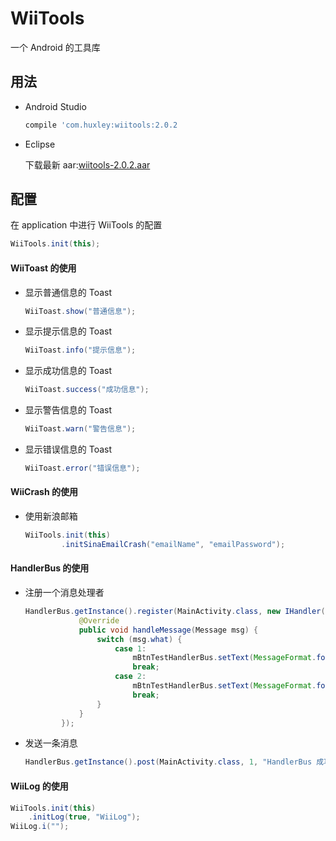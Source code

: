 # WiiTools

一个 Android 的工具库

## 用法

* Android Studio

    ```groovy
    compile 'com.huxley:wiitools:2.0.2
    ```

* Eclipse
	
	下载最新 aar:[wiitools-2.0.2.aar](https://dl.bintray.com/huangweiyi/maven/com/huxley/wiitools/2.0.2/wiitools-2.0.2.aar)
	
## 配置

在 application 中进行 WiiTools 的配置

```java
WiiTools.init(this);
```

#### WiiToast 的使用

* 显示普通信息的 Toast

    ```java
    WiiToast.show("普通信息");
    ```
    
* 显示提示信息的 Toast

    ```java
    WiiToast.info("提示信息");
    ```
        
* 显示成功信息的 Toast

    ```java
    WiiToast.success("成功信息");
    ```
            
* 显示警告信息的 Toast

    ```java
    WiiToast.warn("警告信息");
    ```
            
* 显示错误信息的 Toast

    ```java
    WiiToast.error("错误信息");
    ```
    
#### WiiCrash 的使用

* 使用新浪邮箱

    ```java
    WiiTools.init(this)
            .initSinaEmailCrash("emailName", "emailPassword");
    ```

#### HandlerBus 的使用

* 注册一个消息处理者

    ```java
    HandlerBus.getInstance().register(MainActivity.class, new IHandler() {
                @Override
                public void handleMessage(Message msg) {
                    switch (msg.what) {
                        case 1:
                            mBtnTestHandlerBus.setText(MessageFormat.format("{0}{1}", msg.obj, msg.what));
                            break;
                        case 2:
                            mBtnTestHandlerBus.setText(MessageFormat.format("{0}{1}", msg.obj, msg.what));
                            break;
                    }
                }
            });
    ```
    
* 发送一条消息

    ```java
    HandlerBus.getInstance().post(MainActivity.class, 1, "HandlerBus 成功了");
    ```
    
#### WiiLog 的使用

```java
WiiTools.init(this)
    .initLog(true, "WiiLog");
WiiLog.i("");
```